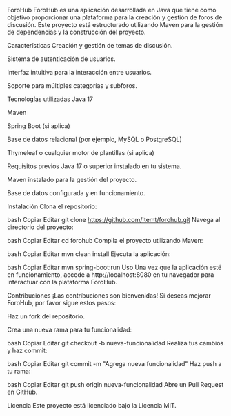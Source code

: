ForoHub
ForoHub es una aplicación desarrollada en Java que tiene como objetivo proporcionar una plataforma para la creación y gestión de foros de discusión. Este proyecto está estructurado utilizando Maven para la gestión de dependencias y la construcción del proyecto.​

Características
Creación y gestión de temas de discusión.​

Sistema de autenticación de usuarios.​

Interfaz intuitiva para la interacción entre usuarios.​

Soporte para múltiples categorías y subforos.​

Tecnologías utilizadas
Java 17​

Maven​

Spring Boot (si aplica)​

Base de datos relacional (por ejemplo, MySQL o PostgreSQL)​

Thymeleaf o cualquier motor de plantillas (si aplica)​

Requisitos previos
Java 17 o superior instalado en tu sistema.​

Maven instalado para la gestión del proyecto.​

Base de datos configurada y en funcionamiento.​

Instalación
Clona el repositorio:​

bash
Copiar
Editar
git clone https://github.com/Itemt/forohub.git
Navega al directorio del proyecto:​

bash
Copiar
Editar
cd forohub
Compila el proyecto utilizando Maven:​

bash
Copiar
Editar
mvn clean install
Ejecuta la aplicación:​

bash
Copiar
Editar
mvn spring-boot:run
Uso
Una vez que la aplicación esté en funcionamiento, accede a http://localhost:8080 en tu navegador para interactuar con la plataforma ForoHub.​

Contribuciones
¡Las contribuciones son bienvenidas! Si deseas mejorar ForoHub, por favor sigue estos pasos:​

Haz un fork del repositorio.​

Crea una nueva rama para tu funcionalidad:​

bash
Copiar
Editar
git checkout -b nueva-funcionalidad
Realiza tus cambios y haz commit:​

bash
Copiar
Editar
git commit -m "Agrega nueva funcionalidad"
Haz push a tu rama:​

bash
Copiar
Editar
git push origin nueva-funcionalidad
Abre un Pull Request en GitHub.​

Licencia
Este proyecto está licenciado bajo la Licencia MIT.
